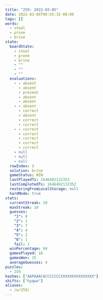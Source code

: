 ```yaml
---
title: "259: 2022-03-05"
date: 2022-03-05T06:55:32-08:00
tags: []
words:
  - steal
  - prone
  - brine
state:
  boardState:
    - steal
    - prone
    - brine
    - ""
    - ""
    - ""
  evaluations:
    - - absent
      - absent
      - present
      - absent
      - absent
    - - absent
      - correct
      - absent
      - correct
      - correct
    - - correct
      - correct
      - correct
      - correct
      - correct
    - null
    - null
    - null
  rowIndex: 3
  solution: brine
  gameStatus: WIN
  lastPlayedTs: 1646492132353
  lastCompletedTs: 1646492132352
  restoringFromLocalStorage: null
  hardMode: true
stats:
  currentStreak: 10
  maxStreak: 10
  guesses:
    "1": 0
    "2": 1
    "3": 7
    "4": 4
    "5": 2
    "6": 1
    fail: 1
  winPercentage: 94
  gamesPlayed: 16
  gamesWon: 15
  averageGuesses: 4
puzzles:
  - 259
hashes: ["AAPAAACACCCCCCCXXXXXXXXXXXXXXX"]
shifts: ["hyqwo"]
aliases:
  - /w/259/
---
```

<!-- more -->
